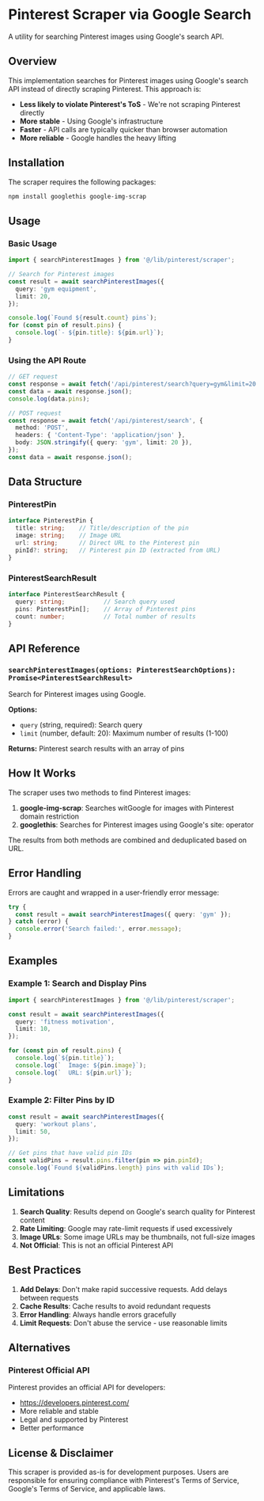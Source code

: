 # Pinterest Scraper via Google Search

A utility for searching Pinterest images using Google's search API.

## Overview

This implementation searches for Pinterest images using Google's search API instead of directly scraping Pinterest. This approach is:
- **Less likely to violate Pinterest's ToS** - We're not scraping Pinterest directly
- **More stable** - Using Google's infrastructure
- **Faster** - API calls are typically quicker than browser automation
- **More reliable** - Google handles the heavy lifting

## Installation

The scraper requires the following packages:

```bash
npm install googlethis google-img-scrap
```

## Usage

### Basic Usage

```typescript
import { searchPinterestImages } from '@/lib/pinterest/scraper';

// Search for Pinterest images
const result = await searchPinterestImages({
  query: 'gym equipment',
  limit: 20,
});

console.log(`Found ${result.count} pins`);
for (const pin of result.pins) {
  console.log(`- ${pin.title}: ${pin.url}`);
}
```

### Using the API Route

```typescript
// GET request
const response = await fetch('/api/pinterest/search?query=gym&limit=20');
const data = await response.json();
console.log(data.pins);

// POST request
const response = await fetch('/api/pinterest/search', {
  method: 'POST',
  headers: { 'Content-Type': 'application/json' },
  body: JSON.stringify({ query: 'gym', limit: 20 }),
});
const data = await response.json();
```

## Data Structure

### PinterestPin

```typescript
interface PinterestPin {
  title: string;    // Title/description of the pin
  image: string;    // Image URL
  url: string;      // Direct URL to the Pinterest pin
  pinId?: string;   // Pinterest pin ID (extracted from URL)
}
```

### PinterestSearchResult

```typescript
interface PinterestSearchResult {
  query: string;           // Search query used
  pins: PinterestPin[];    // Array of Pinterest pins
  count: number;           // Total number of results
}
```

## API Reference

### `searchPinterestImages(options: PinterestSearchOptions): Promise<PinterestSearchResult>`

Search for Pinterest images using Google.

**Options:**
- `query` (string, required): Search query
- `limit` (number, default: 20): Maximum number of results (1-100)

**Returns:** Pinterest search results with an array of pins

## How It Works

The scraper uses two methods to find Pinterest images:

1. **google-img-scrap**: Searches witGoogle for images with Pinterest domain restriction
2. **googlethis**: Searches for Pinterest images using Google's site: operator

The results from both methods are combined and deduplicated based on URL.

## Error Handling

Errors are caught and wrapped in a user-friendly error message:

```typescript
try {
  const result = await searchPinterestImages({ query: 'gym' });
} catch (error) {
  console.error('Search failed:', error.message);
}
```

## Examples

### Example 1: Search and Display Pins

```typescript
import { searchPinterestImages } from '@/lib/pinterest/scraper';

const result = await searchPinterestImages({
  query: 'fitness motivation',
  limit: 10,
});

for (const pin of result.pins) {
  console.log(`${pin.title}`);
  console.log(`  Image: ${pin.image}`);
  console.log(`  URL: ${pin.url}`);
}
```

### Example 2: Filter Pins by ID

```typescript
const result = await searchPinterestImages({
  query: 'workout plans',
  limit: 50,
});

// Get pins that have valid pin IDs
const validPins = result.pins.filter(pin => pin.pinId);
console.log(`Found ${validPins.length} pins with valid IDs`);
```

## Limitations

1. **Search Quality**: Results depend on Google's search quality for Pinterest content
2. **Rate Limiting**: Google may rate-limit requests if used excessively
3. **Image URLs**: Some image URLs may be thumbnails, not full-size images
4. **Not Official**: This is not an official Pinterest API

## Best Practices

1. **Add Delays**: Don't make rapid successive requests. Add delays between requests
2. **Cache Results**: Cache results to avoid redundant requests
3. **Error Handling**: Always handle errors gracefully
4. **Limit Requests**: Don't abuse the service - use reasonable limits

## Alternatives

### Pinterest Official API

Pinterest provides an official API for developers:
- https://developers.pinterest.com/
- More reliable and stable
- Legal and supported by Pinterest
- Better performance

## License & Disclaimer

This scraper is provided as-is for development purposes. Users are responsible for ensuring compliance with Pinterest's Terms of Service, Google's Terms of Service, and applicable laws.

